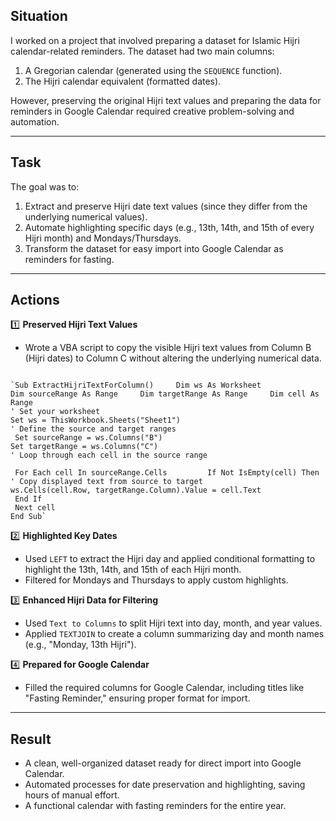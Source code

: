 ## **Situation**  
I worked on a project that involved preparing a dataset for Islamic Hijri calendar-related reminders. The dataset had two main columns:

1. A Gregorian calendar (generated using the `SEQUENCE` function).
2. The Hijri calendar equivalent (formatted dates).

However, preserving the original Hijri text values and preparing the data for reminders in Google Calendar required creative problem-solving and automation.

---

## **Task**  
The goal was to:

1. Extract and preserve Hijri date text values (since they differ from the underlying numerical values).
2. Automate highlighting specific days (e.g., 13th, 14th, and 15th of every Hijri month) and Mondays/Thursdays.
3. Transform the dataset for easy import into Google Calendar as reminders for fasting.

---

## **Actions**  
1️⃣ **Preserved Hijri Text Values**

- Wrote a VBA script to copy the visible Hijri text values from Column B (Hijri dates) to Column C without altering the underlying numerical data.

```

`Sub ExtractHijriTextForColumn()     Dim ws As Worksheet     
Dim sourceRange As Range     Dim targetRange As Range     Dim cell As Range      
' Set your worksheet     
Set ws = ThisWorkbook.Sheets("Sheet1")      
' Define the source and target ranges    
 Set sourceRange = ws.Columns("B")     
Set targetRange = ws.Columns("C")      
' Loop through each cell in the source range    

 For Each cell In sourceRange.Cells         If Not IsEmpty(cell) Then             
' Copy displayed text from source to target             
ws.Cells(cell.Row, targetRange.Column).Value = cell.Text        
 End If    
 Next cell 
End Sub`

```
2️⃣ **Highlighted Key Dates**

- Used `LEFT` to extract the Hijri day and applied conditional formatting to highlight the 13th, 14th, and 15th of each Hijri month.
- Filtered for Mondays and Thursdays to apply custom highlights.

3️⃣ **Enhanced Hijri Data for Filtering**

- Used `Text to Columns` to split Hijri text into day, month, and year values.
- Applied `TEXTJOIN` to create a column summarizing day and month names (e.g., "Monday, 13th Hijri").

4️⃣ **Prepared for Google Calendar**

- Filled the required columns for Google Calendar, including titles like "Fasting Reminder," ensuring proper format for import.

---

## **Result**

- A clean, well-organized dataset ready for direct import into Google Calendar.
- Automated processes for date preservation and highlighting, saving hours of manual effort.
- A functional calendar with fasting reminders for the entire year.
